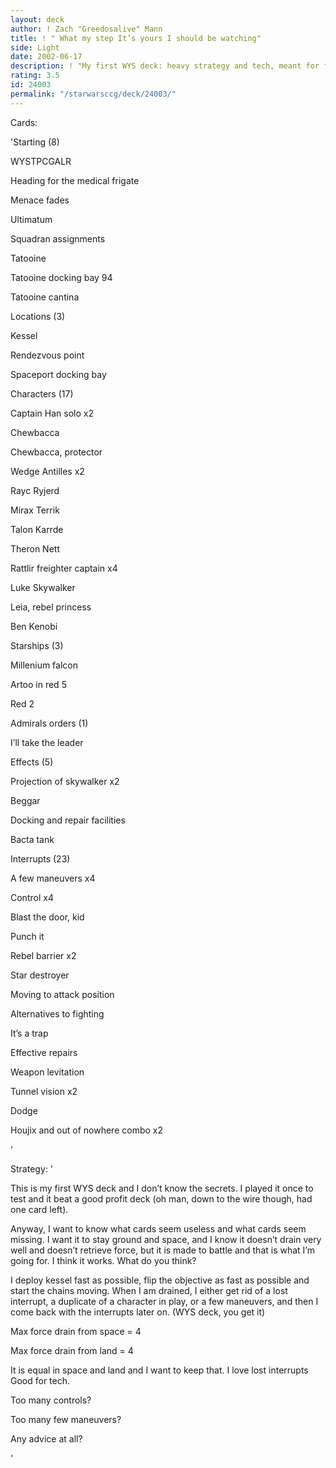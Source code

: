 ```yaml
---
layout: deck
author: ! Zach "Greedosalive" Mann
title: ! " What my step It’s yours I should be watching"
side: Light
date: 2002-06-17
description: ! "My first WYS deck: heavy strategy and tech, meant for fighting ground and space. I would really appreciate any advice"
rating: 3.5
id: 24003
permalink: "/starwarsccg/deck/24003/"
---
```

Cards: 

'Starting (8) 


WYSTPCGALR

Heading for the medical frigate

Menace fades

Ultimatum

Squadran assignments

Tatooine

Tatooine docking bay 94

Tatooine cantina


Locations (3)


Kessel

Rendezvous point

Spaceport docking bay


Characters (17)


Captain Han solo x2

Chewbacca

Chewbacca, protector

Wedge Antilles x2

Rayc Ryjerd

Mirax Terrik

Talon Karrde

Theron Nett

Rattlir freighter captain x4

Luke Skywalker

Leia, rebel princess

Ben Kenobi


Starships (3)


Millenium falcon

Artoo in red 5

Red 2


Admirals orders (1)


I’ll take the leader


Effects (5)


Projection of skywalker x2

Beggar

Docking and repair facilities

Bacta tank


Interrupts (23)


A few maneuvers x4

Control x4

Blast the door, kid

Punch it

Rebel barrier x2

Star destroyer

Moving to attack position

Alternatives to fighting

It’s a trap

Effective repairs

Weapon levitation

Tunnel vision x2

Dodge

Houjix and out of nowhere combo x2




'

Strategy: '

 
This is my first WYS deck and I don’t know the secrets. I played it once to test and it beat a good profit deck (oh man, down to the wire though, had one card left).


Anyway, I want to know what cards seem useless and what cards seem missing. I want it to stay ground and space, and I know it doesn’t drain very well and doesn’t retrieve force, but it is made to battle and that is what I’m going for. I think it works. What do you think?


I deploy kessel fast as possible, flip the objective as fast as possible and start the chains moving. When I am drained, I either get rid of a lost interrupt, a duplicate of a character in play, or a few maneuvers, and then I come back with the interrupts later on. (WYS deck, you get it)



Max force drain from space = 4

Max force drain from land = 4


It is equal in space and land and I want to keep that. I love lost interrupts Good for tech.


Too many controls?

Too many few maneuvers?


Any advice at all?


'
